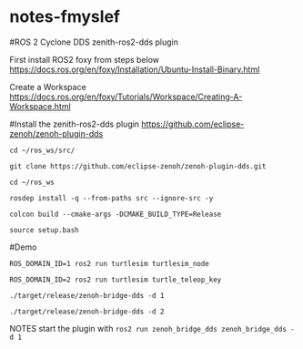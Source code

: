 # notes-fmyslef

#ROS 2 Cyclone DDS zenith-ros2-dds plugin

First install ROS2 foxy from steps below
https://docs.ros.org/en/foxy/Installation/Ubuntu-Install-Binary.html

Create a Workspace
https://docs.ros.org/en/foxy/Tutorials/Workspace/Creating-A-Workspace.html


#Install the  zenith-ros2-dds plugin
https://github.com/eclipse-zenoh/zenoh-plugin-dds

``cd ~/ros_ws/src/``

``git clone https://github.com/eclipse-zenoh/zenoh-plugin-dds.git``

``cd ~/ros_ws``

``rosdep install -q --from-paths src --ignore-src -y``

``colcon build --cmake-args -DCMAKE_BUILD_TYPE=Release``

``source setup.bash``

#Demo

``ROS_DOMAIN_ID=1 ros2 run turtlesim turtlesim_node``

``ROS_DOMAIN_ID=2 ros2 run turtlesim turtle_teleop_key``

``./target/release/zenoh-bridge-dds -d 1``

``./target/release/zenoh-bridge-dds -d 2``





NOTES
start the plugin with
``ros2 run zenoh_bridge_dds zenoh_bridge_dds -d 1``


